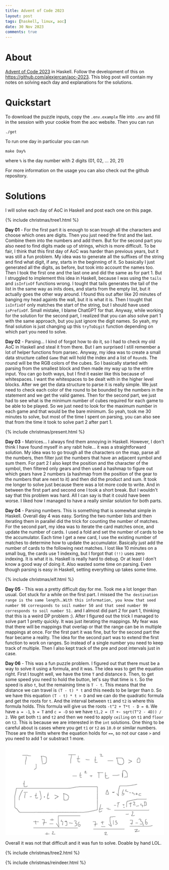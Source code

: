 ```yaml
---
title: Advent of Code 2023
layout: post
tags: [haskell, linux, aoc]
date: 30 Nov 2023
comments: true
---
```


# About

[Advent of Code 2023](https://adventofcode.com/2023) in Haskell. Follow the
development of this on <https://github.com/alexjercan/aoc-2023>. This blog post
will contain my notes on solving each day and explanations for the solutions.

# Quickstart

To download the puzzle inputs, copy the `.env.example` file into `.env` and
fill in the session with your cookie from the aoc website. Then you can run

```console
./get
```

To run one day in particular you can run

```console
make Day%
```

where `%` is the day number with 2 digits (01, 02, ... 20, 21)

For more information on the usage you can also check out the github repository.

# Solutions

I will solve each day of AoC in Haskell and post each one on this page.

{% include christmas/tree1.html %}

**Day 01** - For the first part it is enough to scan trough all the characters
and choose which ones are digits. Then you just need the first and the last.
Combine them into the numbers and add them. But for the second part you also
need to find digits made up of strings, which is more difficult. To be fair, I
think that this first day of AoC was harder than previous years, but it was
still a fun problem. My idea was to generate all the suffixes of the string and
find what digit, if any, starts in the beginning of it. So basically I just
generated all the digits, as before, but took into account the names too. Then
I took the first one and the last one and did the same as for part 1. But I
struggled to implement this idea in Haskell, because I was using the `tails`
and `isInfixOf` functions wrong. I tought that tails generates the tail of the
list in the same way as inits does, and starts from the empty list, but it
actually goes the other way around. I found this out after like 20 minutes of
banging my head againts the wall, but it is what it is. Then I tought that
`isInfixOf` only matches the start of the string, but I should have used
`isPrefixOf`. Small mistake, I blame ChatGPT for that. Anyway, while working
for the solution for the second part, I realized that you can also solve part 1
with the same approach, but you just ignore the digit names. So yeah, my final
solution is just changing up this `tryToDigit` function depending on which part
you need to solve.

**Day 02** - Parsing... I kind of forgot how to do it, so I had to check my old
AoC in Haskell and steal it from there. But I am surprised I still remember a
lot of helper functions from parsec. Anyway, my idea was to create a small data
structure called `Game` that will hold the index and a list of `Round`s. The
round will be the RGB colors of the cubes. So I basically started with parsing
from the smallest block and then made my way up to the entire input. You can
go both ways, but I find it easier like this because of whitespaces. I want the
whitespaces to be dealt with in the higher level blocks. After we get the data
structure to parse it is really simple. We just need to check each color of the
round to be bounded by the numbers in the statement and we get the valid games.
Then for the second part, we just had to see what is the minimum number of
cubes required for each game to be able to be played. So we just need to look
for the maximum number in each game and that would be the bare minimum. So
yeah, took me 30 minutes to solve, but most of the time I spent on parsing, you
can also see that from the time it took to solve part 2 after part 1.

{% include christmas/present.html %}

**Day 03** - Matrices... I always find them annoying in Haskell. However, I
don't think I have found myself in any rabit hole... it was a straightforward
solution. My idea was to go trough all the characters on the map, parse all the
numbers, then filter just the numbers that have an adjacent symbol and sum
them. For part 2 I also kept the position and the character of the symbol, then
filtered only gears and then used a hashmap to figure out which gears have 2
numbers (a hashmap from the position of the gear to the numbers that are next
to it) and then did the product and sum. It took me longer to solve just
because there was a lot more code to write. And in between the first part and
second one I took a short break. But I wouldn't say that this problem was hard.
All I can say is that it could have been worse. I liked how I managed to have a
really similar solution for both parts.

**Day 04** - Parsing numbers. This is something that is somewhat simple in
Haskell. Overall day 4 was easy. Sorting the two number lists and then
iterating them in parallel did the trick for counting the number of matches.
For the second part, my idea was to iterate the card matches once, and update
the number of cards. I used a fold and set the number of cards to be the
accumulator. Each time I get a new card, I use the existing number of matches
to determine how to update the accumulator. Basically just add the number of
cards to the following next matches. I lost like 10 minutes on a small bug, the
cards use 1 indexing, but I forgot that `(!!)` uses zero indexing. It is what
it is. Haskell is really hard to debug. Or at least I don't know a good way of
doing it. Also wasted some time on parsing. Even though parsing is easy in
Haskell, setting everything up takes some time.

{% include christmas/elf.html %}

**Day 05** - This was a pretty difficult day for me. Took me a lot longer than
usual. Got stuck for a while on the first part. I missed the `The destination
range is the same length`...`With this information, you know that seed number
98 corresponds to soil number 50 and that seed number 99 corresponds to soil
number 51.` and I almost did part 2 for part 1, thinking that this is a weird
DP problem :). After I figured out the trick I managed to solve part 1 pretty
quickly. It was just iterating the mappings. My fear was that there will be
mappings that overlap or that the range can be in multiple mappings at once.
For the first part it was fine, but for the second part the fear became a
reality. The idea for the second part was to extend the first function to work
on ranges. So instead of a single number you need to keep track of multiple.
Then I also kept track of the pre and post intervals just in case.

**Day 06** - This was a fun puzzle problem. I figured out that there must be a
way to solve it using a formula, and it was. The idea was to get the equation
right. First I tought well, we have the time `T` and distance `D`. Then, to get
some speed you need to hold the button, let's say that time is `t`. So the
speed is also `t`, but the remaining time is `T - t`. This means that the
distance we can travel is `(T - t) * t` and this needs to be larger than `D`.
So we have this equation `(T - t) * t > D` and we can do the quadratic formula
and get the roots for `t`. And the interval between `t1` and `t2` is where this
formula holds. This formula will give us the roots `-t^2 + T*t - D = 0`. We have
`a = -1`, `b = T` and `c = -D` so we have `t1,2 = (T +- sqrt(T^2 - 4D)) / 2`.
We get both `t1` and `t2` and then we need to apply `ceiling` on `t1` and
`floor` on `t2`. This is because we are interested in the `int` solutions. One
thing to be careful about is cases where you get `t1` or `t2` as `10.0` or
similar numbers. Those are the limits where the equation holds for `==`, so not
our case `>` and you need to add 1 or substract 1 more.

<p align="center">
  <img src="/images/aoc2023/day6.png" width="1000"/>
</p>

Overall it was not that difficult and it was fun to solve. Doable by hand LOL.

{% include christmas/tree2.html %}

{% include christmas/reindeer.html %}


